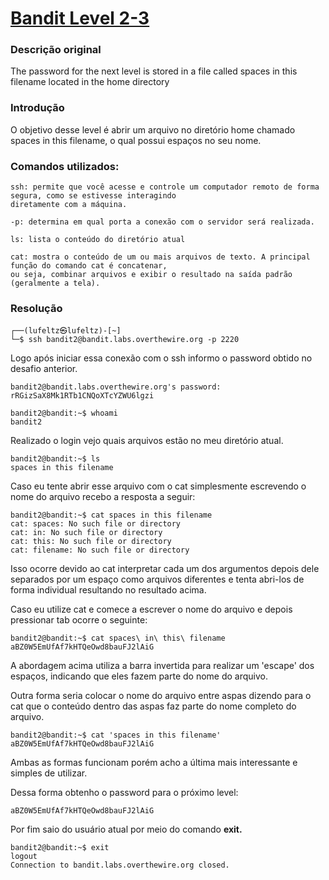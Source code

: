 # [Bandit Level 2-3](https://overthewire.org/wargames/bandit/bandit3.html)

### Descrição original
The password for the next level is stored in a file called spaces in this filename located in the home directory

### Introdução
O objetivo desse level é abrir um arquivo no diretório home chamado spaces in this filename, o qual possui espaços no seu nome.


### Comandos utilizados:

```
ssh: permite que você acesse e controle um computador remoto de forma segura, como se estivesse interagindo
diretamente com a máquina.

-p: determina em qual porta a conexão com o servidor será realizada.
```

```
ls: lista o conteúdo do diretório atual
```

```
cat: mostra o conteúdo de um ou mais arquivos de texto. A principal função do comando cat é concatenar,
ou seja, combinar arquivos e exibir o resultado na saída padrão (geralmente a tela).
```

### Resolução

```
┌──(lufeltz㉿lufeltz)-[~]
└─$ ssh bandit2@bandit.labs.overthewire.org -p 2220
```

Logo após iniciar essa conexão com o ssh informo o password obtido no desafio anterior.

```
bandit2@bandit.labs.overthewire.org's password: rRGizSaX8Mk1RTb1CNQoXTcYZWU6lgzi
```

```console
bandit2@bandit:~$ whoami
bandit2
```

Realizado o login vejo quais arquivos estão no meu diretório atual.

```console
bandit2@bandit:~$ ls
spaces in this filename
```

Caso eu tente abrir esse arquivo com o cat simplesmente escrevendo o nome do arquivo recebo a resposta a seguir:

```console
bandit2@bandit:~$ cat spaces in this filename
cat: spaces: No such file or directory
cat: in: No such file or directory
cat: this: No such file or directory
cat: filename: No such file or directory
```

Isso ocorre devido ao cat interpretar cada um dos argumentos depois dele separados por um espaço como arquivos diferentes e tenta abri-los de forma individual resultando no resultado acima.


Caso eu utilize cat e comece a escrever o nome do arquivo e depois pressionar tab ocorre o seguinte:

```console
bandit2@bandit:~$ cat spaces\ in\ this\ filename 
aBZ0W5EmUfAf7kHTQeOwd8bauFJ2lAiG
```
A abordagem acima utiliza a barra invertida para realizar um 'escape' dos espaços, indicando que eles fazem parte do nome do arquivo.

Outra forma seria colocar o nome do arquivo entre aspas dizendo para o cat que o conteúdo dentro das aspas faz parte do nome completo do arquivo.

```console
bandit2@bandit:~$ cat 'spaces in this filename' 
aBZ0W5EmUfAf7kHTQeOwd8bauFJ2lAiG
```

Ambas as formas funcionam porém acho a última mais interessante e simples de utilizar.


Dessa forma obtenho o password para o próximo level:

```
aBZ0W5EmUfAf7kHTQeOwd8bauFJ2lAiG
```

Por fim saio do usuário atual por meio do comando **exit.**

```console
bandit2@bandit:~$ exit
logout
Connection to bandit.labs.overthewire.org closed.
```
